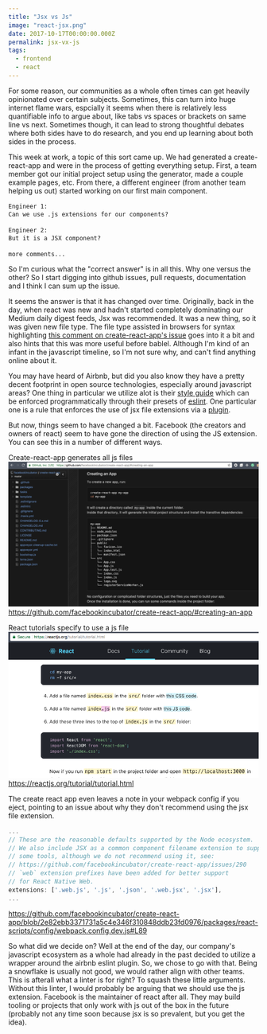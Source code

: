 ```yaml
---
title: "Jsx vs Js"
image: "react-jsx.png"
date: 2017-10-17T00:00:00.000Z
permalink: jsx-vx-js
tags:
  - frontend
  - react
---
```


For some reason, our communities as a whole often times can get heavily opinionated over certain subjects. Sometimes, this can turn into huge internet flame wars, espcially it seems when there is relatively less quantifiable info to argue about, like tabs vs spaces or brackets on same line vs next. Sometimes though, it can lead to strong thoughtful debates where both sides have to do research, and you end up learning about both sides in the process.

This week at work, a topic of this sort came up. We had generated a create-react-app and were in the process of getting everything setup. First, a team member got our initial project setup using the generator, made a couple example pages, etc. From there, a different engineer (from another team helping us out) started working on our first main component.

```
Engineer 1:
Can we use .js extensions for our components?

Engineer 2:
But it is a JSX component?

more comments...
```

So I'm curious what the "correct answer" is in all this. Why one versus the other? So I start digging into github issues, pull requests, documentation and I think I can sum up the issue.

It seems the answer is that it has changed over time. Originally, back in the day, when react was new and hadn't started completely dominating our Medium daily digest feeds, Jsx was recommended. It was a new thing, so it was given new file type. The file type assisted in browsers for syntax highlighting [this comment on create-react-app's issue](https://github.com/facebookincubator/create-react-app/issues/87#issuecomment-234627904) goes into it a bit and also hints that this was more useful before bablel. Although I'm kind of an infant in the javascript timeline, so I'm not sure why, and can't find anything online about it.

You may have heard of Airbnb, but did you also know they have a pretty decent footprint in open source technologies, especially around javascript areas? One thing in particular we utilize alot is their [style guide](https://github.com/airbnb/javascript) which can be enforced programmatically through their presets of [eslint](https://eslint.org/). One particular one is a rule that enforces the use of jsx file extensions via a [plugin](https://github.com/yannickcr/eslint-plugin-react/blob/master/docs/rules/jsx-filename-extension.md).

But now, things seem to have changed a bit. Facebook (the creators and owners of react) seem to have gone the direction of using the JS extension. You can see this in a number of different ways.

Create-react-app generates all js files
![create react app readme](create-react-app-structure.png)
https://github.com/facebookincubator/create-react-app/#creating-an-app

React tutorials specify to use a js file
![react tutorial](react-tutorial.png)
https://reactjs.org/tutorial/tutorial.html

The create react app even leaves a note in your webpack config if you eject, pointing to an issue about why they don't recommend using the jsx file extension.
```js
...
// These are the reasonable defaults supported by the Node ecosystem.
// We also include JSX as a common component filename extension to support
// some tools, although we do not recommend using it, see:
// https://github.com/facebookincubator/create-react-app/issues/290
// `web` extension prefixes have been added for better support
// for React Native Web.
extensions: ['.web.js', '.js', '.json', '.web.jsx', '.jsx'],
...
```
https://github.com/facebookincubator/create-react-app/blob/2e82ebb3371731a5c4e346f310848ddb23fd0976/packages/react-scripts/config/webpack.config.dev.js#L89

So what did we decide on? Well at the end of the day, our company's javascript ecosystem as a whole had already in the past decided to utilize a wrapper around the airbnb eslint plugin. So, we chose to go with that. Being a snowflake is usually not good, we would rather align with other teams. This is afterall what a linter is for right? To squash these little arguments. Without this linter, I would probably be arguing that we should use the js extension. Facebook is the maintainer of react after all. They may build tooling or projects that only work with js out of the box in the future (probably not any time soon because jsx is so prevalent, but you get the idea).
